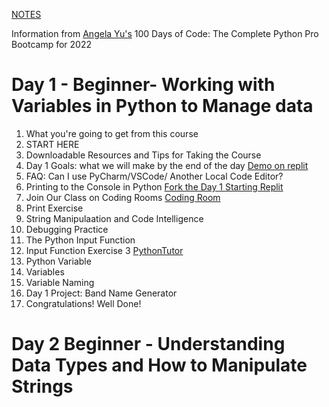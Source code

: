 [NOTES](https://driphtyio.github.io/python-yu/notes.html)

Information from [Angela Yu's](https://www.udemy.com/user/4b4368a3-b5c8-4529-aa65-2056ec31f37e/) 100 Days of Code: The Complete Python Pro Bootcamp for 2022

# Day 1 - Beginner- Working with Variables in Python to Manage data
1. What you're going to get from this course
2. START HERE
3. Downloadable Resources and Tips for Taking the Course
4. Day 1 Goals: what we will make by the end of the day [Demo on replit](https://replit.com/@appbrewery/band-name-generator-end)
5. FAQ: Can I use PyCharm/VSCode/ Another Local Code Editor?
6. Printing to the Console in Python [Fork the Day 1 Starting Replit](https://replit.com/@appbrewery/day-1-printing-start)
7. Join Our Class on Coding Rooms [Coding Room](https://app.codingrooms.com/management/courses/join-by-code/4J6slZE6)
8. Print Exercise 
9. String Manipulaation and Code Intelligence
10. Debugging Practice
11. The Python Input Function
12. Input Function Exercise 3 [PythonTutor](https://pythontutor.com/)
13. Python Variable
14. Variables 
15. Variable Naming
16. Day 1 Project: Band Name Generator
17. Congratulations! Well Done!

# Day 2 Beginner - Understanding Data Types and How to Manipulate Strings

